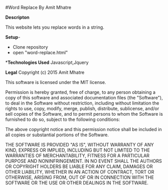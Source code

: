 #Word Replace
By Amit Mhatre

**Descripton**

This website lets you replace words in a string.


**Setup**-
  
* Clone repository
* open "word-replace.html"



***Technologies Used**
Javascript,Jquery

**Legal**
Copyright (c) 2015 Amit Mhatre

This software is licensed under the MIT license.

Permission is hereby granted, free of charge, to any person obtaining a copy of this software and
 associated documentation files (the "Software"), to deal in the Software without restriction, including 
without limitation the rights to use, copy, modify, merge, publish, distribute, sublicense, and/or sell 
copies of the Software, and to permit persons to whom the Software is furnished to do so, subject to the 
following conditions:

The above copyright notice and this permission notice shall be included in all copies or substantial 
portions of the Software.

THE SOFTWARE IS PROVIDED "AS IS", WITHOUT WARRANTY OF ANY KIND, EXPRESS OR IMPLIED, INCLUDING BUT NOT 
LIMITED TO THE WARRANTIES OF MERCHANTABILITY, FITNESS FOR A PARTICULAR PURPOSE AND NONINFRINGEMENT. IN NO
 EVENT SHALL THE AUTHORS OR COPYRIGHT HOLDERS BE LIABLE FOR ANY CLAIM, DAMAGES OR OTHER LIABILITY, WHETHER 
IN AN ACTION OF CONTRACT, TORT OR OTHERWISE, ARISING FROM, OUT OF OR IN CONNECTION WITH THE SOFTWARE OR 
THE USE OR OTHER DEALINGS IN THE SOFTWARE.
             
